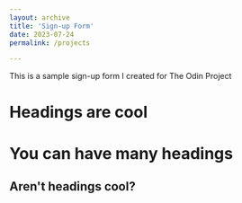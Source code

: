 ```yaml
---
layout: archive
title: 'Sign-up Form'
date: 2023-07-24
permalink: /projects

---
```


This is a sample sign-up form I created for The Odin Project

Headings are cool
======

You can have many headings
======

Aren't headings cool?
------